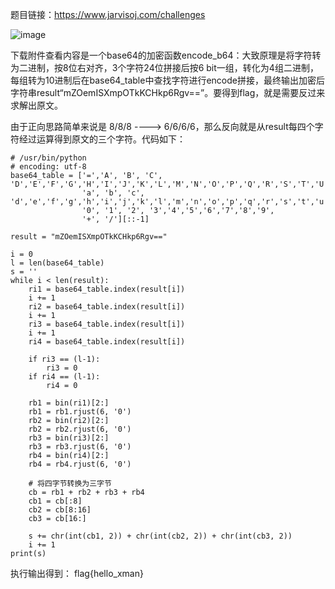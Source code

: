 题目链接：https://www.jarvisoj.com/challenges

![image](https://github.com/haozipang/firstRep/blob/master/%E5%9B%BE%E7%89%87/xbase64-2020-12-27-163748.png)

下载附件查看内容是一个base64的加密函数encode_b64：大致原理是将字符转为二进制，按8位右对齐，3个字符24位拼接后按6 bit一组，转化为4组二进制，每组转为10进制后在base64_table中查找字符进行encode拼接，最终输出加密后字符串result“mZOemISXmpOTkKCHkp6Rgv==”。要得到flag，就是需要反过来求解出原文。

由于正向思路简单来说是 8/8/8 ----> 6/6/6/6，那么反向就是从result每四个字符经过运算得到原文的三个字符。代码如下：

```
# /usr/bin/python
# encoding: utf-8
base64_table = ['=','A', 'B', 'C', 'D','E','F','G','H','I','J','K','L','M','N','O','P','Q','R','S','T','U','V','W','X','Y','Z',
                'a', 'b', 'c', 'd','e','f','g','h','i','j','k','l','m','n','o','p','q','r','s','t','u','v','w','x','y','z',
                '0', '1', '2', '3','4','5','6','7','8','9',
                '+', '/'][::-1]

result = "mZOemISXmpOTkKCHkp6Rgv=="

i = 0
l = len(base64_table)
s = ''
while i < len(result):
    ri1 = base64_table.index(result[i])
    i += 1
    ri2 = base64_table.index(result[i])
    i += 1
    ri3 = base64_table.index(result[i])
    i += 1
    ri4 = base64_table.index(result[i])

    if ri3 == (l-1):
        ri3 = 0
    if ri4 == (l-1):
        ri4 = 0

    rb1 = bin(ri1)[2:]
    rb1 = rb1.rjust(6, '0')
    rb2 = bin(ri2)[2:]
    rb2 = rb2.rjust(6, '0')
    rb3 = bin(ri3)[2:]
    rb3 = rb3.rjust(6, '0')
    rb4 = bin(ri4)[2:]
    rb4 = rb4.rjust(6, '0')

    # 将四字节转换为三字节
    cb = rb1 + rb2 + rb3 + rb4
    cb1 = cb[:8]
    cb2 = cb[8:16]
    cb3 = cb[16:]

    s += chr(int(cb1, 2)) + chr(int(cb2, 2)) + chr(int(cb3, 2))
    i += 1
print(s)
```

执行输出得到： flag{hello_xman}  
